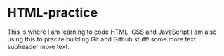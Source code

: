 # HTML-practice
This is where I am learning to code HTML, CSS and JavaScript
I am also using this to pracite building Git and Github stuff!
some more text.
subheader more text.
